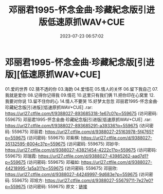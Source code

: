 ﻿---
title: 邓丽君1995-怀念金曲·珍藏紀念版引进版低速原抓WAV+CUE
date: 2023-07-23 06:57:02
categories: WAV车载音乐、镜像
tags: 华语中文
---
# 邓丽君1995-怀念金曲·珍藏紀念版[引进版][低速原抓WAV+CUE]

01.爱的世界
02.猜不透的你
03.海韵
04.爱惜花
05.情人的关怀
06.留下我自己
07.我就是爱你
08.记得你记得我
09.情花
10.这里只有我们俩
11.把你印在心窝里
12.我要对你说
13.留不住你的心
14.情人不要哭
15.好梦太忽忽
邓丽君1995-怀念金曲·珍藏紀念版[引进版][低速原抓WAV+CUE] .rar: https://url27.ctfile.com/f/9388027-893685318-1e67c0?p=559675
(访问密码: 559675)
邓丽君1995-怀念金曲·珍藏紀念版[引进版[低速原抓WAV+CUE] .rar: https://url27.ctfile.com/f/9388027-893685291-a39336?p=559675
(访问密码: 559675)
邓丽君: https://url27.ctfile.com/d/9388027-25163978-5f4765?p=559675
(访问密码: 559675)
邓紫棋: https://url27.ctfile.com/d/9388027-35132595-8004c3?p=559675
(访问密码: 559675)
邓妙华: https://url27.ctfile.com/d/9388027-43821454-4222c1?p=559675
(访问密码: 559675)
邓瑞霞: https://url27.ctfile.com/d/9388027-43985262-aad7d1?p=559675
(访问密码: 559675)
邓福如: https://url27.ctfile.com/d/9388027-44218995-1a5a31?p=559675
(访问密码: 559675)
邓丽欣: https://url27.ctfile.com/d/9388027-44249997-9d683e?p=559675
(访问密码: 559675)
邓旭方: https://url27.ctfile.com/d/9388027-55679711-7e27e0?p=559675
(访问密码: 559675)
原文：[链接](https://blog.sina.com.cn/s/blog_1647c7e76010312sv.html)
